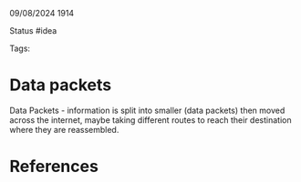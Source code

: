09/08/2024 1914

Status #idea

Tags:

# Data  packets

Data Packets - information is split into smaller (data packets) then moved across the internet, maybe taking different routes to reach their destination where they are reassembled.
# References
